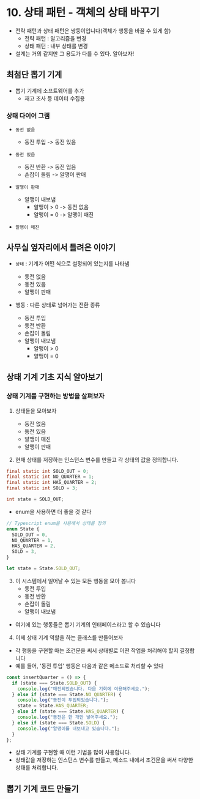 # 10. 상태 패턴 - 객체의 상태 바꾸기

- 전략 패턴과 상태 패턴은 쌍둥이입니다(객체가 행동을 바꿀 수 있게 함)
  - 전략 패턴 : 알고리즘을 변경
  - 상태 패턴 : 내부 상태를 변경
- 설계는 거의 같지만 그 용도가 다를 수 있다. 알아보자!

## 최첨단 뽑기 기계

- 뽑기 기계에 소프트웨어를 추가
  - 재고 조사 등 데이터 수집용

### 상태 다이어 그램

- `동전 없음`

  - 동전 투입 -> 동전 있음

- `동전 있음`

  - 동전 반환 -> 동전 업음
  - 손잡이 돌림 -> 알맹이 판매

- `알맹이 판매`

  - 알맹이 내보냄
    - 알맹이 > 0 -> 동전 없음
    - 알맹이 = 0 -> 알맹이 매진

- `알맹이 매진`

## 사무실 옆자리에서 들려온 이야기

- `상태` : 기계가 어떤 식으로 설정되어 있는지를 나타냄

  - 동전 없음
  - 동전 있음
  - 알맹이 판매

- 행동 : 다른 상태로 넘어가는 전환 종류
  - 동전 투입
  - 동전 반환
  - 손잡이 돌림
  - 알맹이 내보냄
    - 알맹이 > 0
    - 알맹이 = 0

## 상태 기계 기초 지식 알아보기

### 상태 기계를 구현하는 방법을 살펴보자

1. 상태들을 모아보자

   - 동전 없음
   - 동전 있음
   - 알맹이 매진
   - 알맹이 판매

2. 현재 상태를 저장하는 인스턴스 변수를 만들고 각 상태의 값을 정의합니다.

```java
final static int SOLD_OUT = 0;
final static int NO_QUARTER = 1;
final static int HAS_QUARTER = 2;
final static int SOLD = 3;

int state = SOLD_OUT;
```

- enum을 사용하면 더 좋을 것 같다

```ts
// Typescript enum을 사용해서 상태를 정의
enum State {
  SOLD_OUT = 0,
  NO_QUARTER = 1,
  HAS_QUARTER = 2,
  SOLD = 3,
}

let state = State.SOLD_OUT;
```

3. 이 시스템에서 일어날 수 있는 모든 행동을 모아 봅니다
   - 동전 투입
   - 동전 반환
   - 손잡이 돌림
   - 알맹이 내보냄

- 여기에 있는 행동들은 뽑기 기계의 인터페이스라고 할 수 있습니다

4. 이제 상태 기계 역할을 하는 클래스를 만들어보자

- 각 행동을 구현할 때는 조건문을 써서 상태별로 어떤 작업을 처리해야 할지 결정합니다
- 예를 들어, '동전 투입' 행동은 다음과 같은 메소드로 처리할 수 있다

```ts
const insertQuarter = () => {
  if (state === State.SOLD_OUT) {
    console.log("매진되었습니다. 다음 기회에 이용해주세요.");
  } else if (state === State.NO_QUARTER) {
    console.log("동전이 투입되었습니다.");
    state = State.HAS_QUARTER;
  } else if (state === State.HAS_QUARTER) {
    console.log("동전은 한 개만 넣어주세요.");
  } else if (state === State.SOLD) {
    console.log("알맹이를 내보내고 있습니다.");
  }
};
```

- 상태 기계를 구현할 때 이런 기법을 많이 사용합니다.
- 상태값을 저장하는 인스턴스 변수를 만들고, 메소드 내에서 조건문을 써서 다양한 상태를 처리합니다.

## 뽑기 기계 코드 만들기
